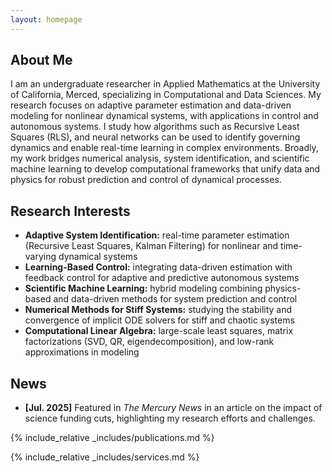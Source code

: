 ```yaml
---
layout: homepage
---
```


## About Me

I am an undergraduate researcher in Applied Mathematics at the University of California, Merced, specializing in Computational and Data Sciences. My research focuses on adaptive parameter estimation and data-driven modeling for nonlinear dynamical systems, with applications in control and autonomous systems. I study how algorithms such as Recursive Least Squares (RLS), and neural networks can be used to identify governing dynamics and enable real-time learning in complex environments. Broadly, my work bridges numerical analysis, system identification, and scientific machine learning to develop computational frameworks that unify data and physics for robust prediction and control of dynamical processes.

## Research Interests

- **Adaptive System Identification:** real-time parameter estimation (Recursive Least Squares, Kalman Filtering) for nonlinear and time-varying dynamical systems
- **Learning-Based Control:** integrating data-driven estimation with feedback control for adaptive and predictive autonomous systems 
- **Scientific Machine Learning:** hybrid modeling combining physics-based and data-driven methods for system prediction and control  
- **Numerical Methods for Stiff Systems:** studying the stability and convergence of implicit ODE solvers for stiff and chaotic systems  
- **Computational Linear Algebra:** large-scale least squares, matrix factorizations (SVD, QR, eigendecomposition), and low-rank approximations in modeling  

## News

- **[Jul. 2025]** Featured in *The Mercury News* in an article on the impact of science funding cuts, highlighting my research efforts and challenges. 

{% include_relative _includes/publications.md %}

{% include_relative _includes/services.md %}